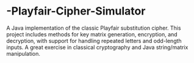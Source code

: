 # -Playfair-Cipher-Simulator
A Java implementation of the classic Playfair substitution cipher. This project includes methods for key matrix generation, encryption, and decryption, with support for handling repeated letters and odd-length inputs. A great exercise in classical cryptography and Java string/matrix manipulation.
